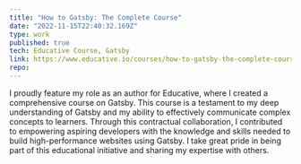 ```yaml
---
title: "How to Gatsby: The Complete Course"
date: "2022-11-15T22:40:32.169Z"
type: work
published: true
tech: Educative Course, Gatsby
link: https://www.educative.io/courses/how-to-gatsby-the-complete-course
repo:
---
```


I proudly feature my role as an author for Educative, where I created a comprehensive course on Gatsby. This course is a testament to my deep understanding of Gatsby and my ability to effectively communicate complex concepts to learners. Through this contractual collaboration, I contributed to empowering aspiring developers with the knowledge and skills needed to build high-performance websites using Gatsby. I take great pride in being part of this educational initiative and sharing my expertise with others.
